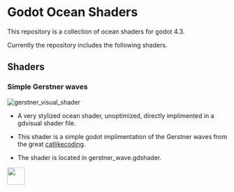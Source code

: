 # Godot Ocean Shaders

This repository is a collection of ocean shaders for godot 4.3.

Currently the repository includes the following shaders.

## Shaders

### Simple Gerstner waves 
![gerstner_visual_shader](https://github.com/user-attachments/assets/049ffac4-ce0c-4cbe-a574-7823a6304130)
* A very stylized ocean shader, unoptimized, directly implimented in a gdvisual shader file.
* This shader is a simple godot implimentation of the Gerstner waves from the great [catlikecoding](https://catlikecoding.com/unity/tutorials/flow/waves/).

* The shader is located in gerstner_wave.gdshader. 

<img src="https://github.com/user-attachments/assets/248fbf60-8769-4596-ae1c-00a328cdbd9e" width="40" height="40" />
